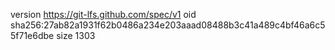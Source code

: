 version https://git-lfs.github.com/spec/v1
oid sha256:27ab82a1931f62b0486a234e203aaad08488b3c41a489c4bf46a6c55f71e6dbe
size 1303

